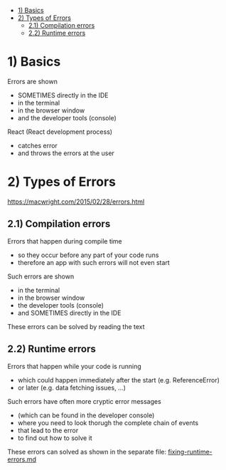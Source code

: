 - [1) Basics](#1-basics)
- [2) Types of Errors](#2-types-of-errors)
  - [2.1) Compilation errors](#21-compilation-errors)
  - [2.2) Runtime errors](#22-runtime-errors)

# 1) Basics

Errors are shown

- SOMETIMES directly in the IDE
- in the terminal
- in the browser window
- and the developer tools (console)

React (React development process)

- catches error
- and throws the errors at the user

# 2) Types of Errors

https://macwright.com/2015/02/28/errors.html

## 2.1) Compilation errors

Errors that happen during compile time

- so they occur before any part of your code runs
- therefore an app with such errors will not even start

Such errors are shown

- in the terminal
- in the browser window
- the developer tools (console)
- and SOMETIMES directly in the IDE

These errors can be solved by reading the text

## 2.2) Runtime errors

Errors that happen while your code is running

- which could happen immediately after the start (e.g. ReferenceError)
- or later (e.g. data fetching issues, ...)

Such errors have often more cryptic error messages

- (which can be found in the developer console)
- where you need to look thorugh the complete chain of events
- that lead to the error
- to find out how to solve it

These errors can solved as shown in the separate file: [fixing-runtime-errors.md](./fixing-runtime-errors.md)
